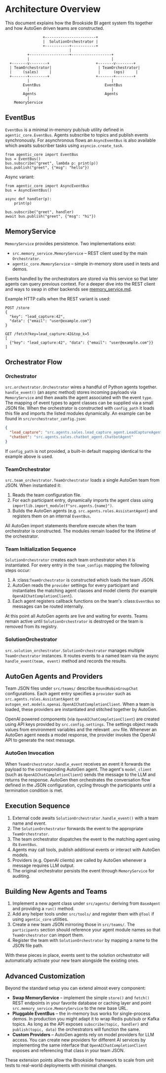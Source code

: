 # Architecture Overview

This document explains how the Brookside BI agent system fits together and how AutoGen driven teams are constructed.

```
                 +-----------------------+
                 |  SolutionOrchestrator |
                 +-----------+-----------+
                             |
          +------------------+------------------+
          |                                     |
  +-------v--------+                     +-------v--------+
  | TeamOrchestrator|                     | TeamOrchestrator|
  |     (sales)     |                     |      (ops)     |
  +-------+--------+                     +-------+--------+
          |                                     |
        EventBus                             EventBus
          |                                     |
        Agents                               Agents
          |
    MemoryService
```

## EventBus

`EventBus` is a minimal in-memory pub/sub utility defined in `agentic_core.EventBus`.  Agents subscribe to topics and publish events synchronously.  For asynchronous flows an `AsyncEventBus` is also available which awaits subscriber tasks using `asyncio.create_task`.

```
from agentic_core import EventBus
bus = EventBus()
bus.subscribe("greet", lambda p: print(p))
bus.publish("greet", {"msg": "hello"})
```

Async variant:

```
from agentic_core import AsyncEventBus
bus = AsyncEventBus()

async def handler(p):
    print(p)

bus.subscribe("greet", handler)
await bus.publish("greet", {"msg": "hi"})
```

## MemoryService

`MemoryService` provides persistence.  Two implementations exist:

* `src.memory_service.MemoryService` – REST client used by the main `Orchestrator`.
* `agentic_core.MemoryService` – simple in-memory store used in tests and demos.

Events handled by the orchestrators are stored via this service so that later agents can query previous context.
For a deeper dive into the REST client and ways to swap in other backends see
[memory_service.md](memory_service.md).

Example HTTP calls when the REST variant is used:

```http
POST /store
{
  "key": "lead_capture:42",
  "data": {"email": "user@example.com"}
}

GET /fetch?key=lead_capture:42&top_k=5
[
  {"key": "lead_capture:42", "data": {"email": "user@example.com"}}
]
```

## Orchestrator Flow

### Orchestrator

`src.orchestrator.Orchestrator` wires a handful of Python agents together.  `handle_event()` (an async method) stores incoming payloads via `MemoryService` and then awaits the agent associated with the event `type`.
The mapping of event types to agent classes can be supplied via a small JSON file. When the orchestrator is constructed with ``config_path`` it loads this file and imports the listed modules dynamically. An example can be found in ``src/orchestrator_config.json``:

```json
{
  "lead_capture": "src.agents.sales.lead_capture_agent.LeadCaptureAgent",
  "chatbot": "src.agents.sales.chatbot_agent.ChatbotAgent"
}
```

If ``config_path`` is not provided, a built-in default mapping identical to the example above is used.

### TeamOrchestrator

`src.team_orchestrator.TeamOrchestrator` loads a single AutoGen team from JSON.  When instantiated it:

1. Reads the team configuration file.
2. For each participant entry, dynamically imports the agent class using
   `importlib.import_module(f"src.agents.{name}")`.
3. Builds the AutoGen agents (e.g. `src.agents.roles.AssistantAgent`) and registers them on an internal `EventBus`.

All AutoGen import statements therefore execute when the team orchestrator is constructed.  The modules remain loaded for the lifetime of the orchestrator.

### Team Initialization Sequence

`SolutionOrchestrator` creates each team orchestrator when it is instantiated.
For every entry in the `team_configs` mapping the following steps occur:

1. A :class:`TeamOrchestrator` is constructed which loads the team JSON.
2. AutoGen reads the `provider` settings for every participant and instantiates the matching agent classes and model clients (for example `OpenAIChatCompletionClient`).
3. Each agent registers callback functions on the team's :class:`EventBus` so messages can be routed internally.

At this point all AutoGen agents are live and waiting for events. Teams remain active until `SolutionOrchestrator` is destroyed or the team is removed from its registry.


### SolutionOrchestrator

`src.solution_orchestrator.SolutionOrchestrator` manages multiple `TeamOrchestrator` instances.  It routes events to a named team via the async `handle_event(team, event)` method and records the results.

## AutoGen Agents and Providers

Team JSON files under `src/teams/` describe `RoundRobinGroupChat` configurations.  Each agent entry specifies a `provider` such as `src.agents.roles.AssistantAgent` or `autogen_ext.models.openai.OpenAIChatCompletionClient`.  When a team is loaded, these providers are instantiated and stitched together by AutoGen.

OpenAI powered components (via `OpenAIChatCompletionClient`) are created using API keys provided by `src.config.settings`.  The settings object reads values from environment variables and the relevant `.env` file.  Whenever an AutoGen agent needs a model response, the provider invokes the OpenAI API to generate the next message.

### AutoGen Invocation

When `TeamOrchestrator.handle_event` receives an event it forwards the payload to the corresponding AutoGen agent. The agent's `model_client` (such as `OpenAIChatCompletionClient`) sends the message to the LLM and returns the response. AutoGen then orchestrates the conversation flow defined in the JSON configuration, cycling through the participants until a termination condition is met.

## Execution Sequence

1. External code awaits `SolutionOrchestrator.handle_event()` with a team name and event.
2. The `SolutionOrchestrator` forwards the event to the appropriate `TeamOrchestrator`.
3. The team orchestrator dispatches the event to the matching agent using its `EventBus`.
4. Agents may call tools, publish additional events or interact with AutoGen models.
5. Providers (e.g. OpenAI clients) are called by AutoGen whenever a message requires LLM output.
6. The original orchestrator persists the event through `MemoryService` for auditing.

## Building New Agents and Teams

1. Implement a new agent class under `src/agents/` deriving from `BaseAgent` and providing a `run()` method.
2. Add any helper tools under `src/tools/` and register them with `@Tool` if using `agentic_core` utilities.
3. Create a new team JSON mirroring those in `src/teams/`.  The `participants` section should reference your agent module names so that `TeamOrchestrator` can import them.
4. Register the team with `SolutionOrchestrator` by mapping a name to the JSON file path.

With these pieces in place, events sent to the solution orchestrator will automatically activate your new team alongside the existing ones.

## Advanced Customization

Beyond the standard setup you can extend almost every component:

* **Swap MemoryService** – implement the simple `store()` and `fetch()` REST
  endpoints in your favorite database or caching layer and point
  `src.memory_service.MemoryService` to the new base URL.
* **Pluggable EventBus** – the in-memory bus works for single-process demos. In
  production you might adapt it to wrap Redis pub/sub or Kafka topics. As long
  as the API exposes `subscribe(topic, handler)` and `publish(topic, data)` the
  orchestrators will function the same.
* **Custom Providers** – AutoGen agents rely on model providers for LLM access.
  You can create new providers for different AI services by implementing the
  same interface that `OpenAIChatCompletionClient` exposes and referencing that
  class in your team JSON.

These extension points allow the Brookside framework to scale from unit tests to
real-world deployments with minimal changes.
